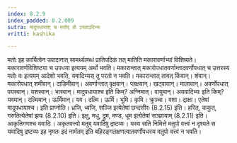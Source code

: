 ```yaml
---
index: 8.2.9
index_padded: 8.2.009
sutra: मादुपधायाश् च मतोर् वो ऽयवाऽदिभ्यः
vritti: kashika

---
```

मतोः इह कार्यित्वेन उपादानात् सामर्थ्यलब्धं प्रातिपदिकं तत् मातिति मकारावर्णाभ्यां विशिष्यते। मकारावर्णविशिष्टया च उपधया इत्ययम् अर्थो भवति। मकारान्तात् मकारोपधातवर्णान्तादवर्णोपधात् च उत्तरस्य मतोः वः इत्ययम् आदेशो भवति, यवादिभ्यस् तु परतो न भवति। मकारान्तात् तावत् किंवान्। शंवान्। मकारोपधात् शमीवान्। दाडिमीवान्। अवर्णान्तात् वृक्षवान्। प्लक्षवान्। खट्वावान्। मालावान्। अवर्णोपधात् पयस्वान्। यशस्वान्। भास्वान्। मादुपधायाश्च इति किम्? अग्निमात्। वायुमान्। अयवादिभ्यः इति किम्? यवमान्। दल्मिमान्। ऊर्मिमान्। यव। दल्मि। ऊर्मि। भूमि। कृमि। क्रुञ्चा। वशा। द्राक्षा। एतेषां मादुपधायाश्च। इति प्राप्नोति। ध्रजि, ध्वजि, सञ्जि इत्येतेषां छन्दसीरः (8.2.15) इति। हरित्, ककुत्, गरुतित्येतेषां झयः (8.2.10) इति। इक्षु, मधु, द्रुम, मण्ड, धूम इत्येतेषां सञ्ज्ञायाम् (8.2.11) इति। आकृतिगणश्च यवादिः। अकृतवत्त्वो मतुब् यवादिषु द्रष्टव्यः। यस्य सति निमित्ते मतुपो वत्त्वं न दृश्यते स यवादिषु द्रष्टव्यः इह नृमतः इदं नार्मतम् इति बहिरङ्गलक्षणत्वातवर्णोपधस्य मतुपो वत्त्वं न भवति।